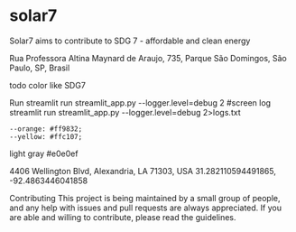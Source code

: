 # solar7
Solar7 aims to contribute to SDG 7 - affordable and clean energy

Rua Professora Altina Maynard de Araujo, 735, Parque São Domingos, São Paulo, SP, Brasil

todo
color like SDG7


Run
streamlit run streamlit_app.py --logger.level=debug 2  #screen log
streamlit run streamlit_app.py --logger.level=debug 2>logs.txt



    --orange: #ff9832;
    --yellow: #ffc107;


light gray #e0e0ef

4406 Wellington Blvd, Alexandria, LA 71303, USA
31.282110594491865, -92.4863446041858

Contributing
This project is being maintained by a small group of people, and any help with issues and pull requests are always appreciated. If you are able and willing to contribute, please read the guidelines.